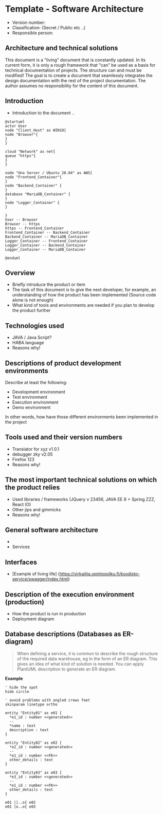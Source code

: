 # Template - Software Architecture

* Version number:
* Classification: (Secret / Public etc ..)
* Responsible person:


## Architecture and technical solutions

This document is a "living" document that is constantly updated. In its current form, it is only a rough framework that "can" be used as a basis for technical documentation of projects. The structure can and must be modified! The goal is to create a document that seamlessly integrates the design documentation with the rest of the project documentation. The author assumes no responsibility for the content of this document.



## Introduction

* Introduction to the document ..


```plantuml
@startuml
actor User
node "Client_Host" as WIN10{
node "Browser"{
}
}

cloud "Network" as net{
queue "https"{
}
}

node "Uno Server / Ubuntu 20.04" as AWS{ 
node "Frontend_Container"{ 
}
node "Backend_Container" {
}
database "MariaDB_Container" {
}
node "Logger_Container" {
}

}
User -- Browser
Browser -- https
https -- Frontend_Container
Frontend_Container -- Backend_Container
Backend_Container -- MariaDB_Container
Logger_Container -- Frontend_Container
Logger_Container -- Backend_Container
Logger_Container -- MariaDB_Container

@enduml
```



## Overview

* Briefly introduce the product or item
* The task of this document is to give the next developer, for example, an understanding of how the product has been implemented (Source code alone is not enough)
* What kind of tools and environments are needed if you plan to develop the product further


## Technologies used

  * JAVA / Java Script?
  * HABA language
  * Reasons why!

  
## Descriptions of product development environments

Describe at least the following:

* Development environment
* Test environment
* Execution environment
* Demo environment

In other words, how have those different environments been implemented in the project

## Tools used and their version numbers

* Translator for xyz v1.0.1
* debugger zky v2.05
* Firefox 123
* Reasons why!



## The most important technical solutions on which the product relies


  * Used libraries / frameworks (JQuery v 23456, JAVA EE 8 + Spring ZZZ, React IO)
  * Other jips and gimmicks
  * Reasons why!
  

## General software architecture

  *
  * Services
  

## Interfaces

  * [Example of living life] (https://virkailija.opintopolku.fi/koodisto-service/swagger/index.html)

## Description of the execution environment (production)

  * How the product is run in production
  * Deployment diagram


## Database descriptions (Databases as ER-diagram)

> When defining a service, it is common to describe the rough structure of the required data warehouse, eg in the form of an ER diagram.
This gives an idea of ​​what kind of solution is needed. You can apply PlantUML description to generate an ER diagram.

**Example**

```plantuml
' hide the spot
hide circle

' avoid problems with angled crows feet
skinparam linetype ortho

entity "Entity01" as e01 {
  *e1_id : number <<generated>>
  --
  *name : text
  description : text
}

entity "Entity02" as e02 {
  *e2_id : number <<generated>>
  --
  *e1_id : number <<FK>>
  other_details : text
}

entity "Entity03" as e03 {
  *e3_id : number <<generated>>
  --
  *e1_id : number <<FK>>
  other_details : text
}

e01 ||..o{ e02
e01 |o..o{ e03
```


##

